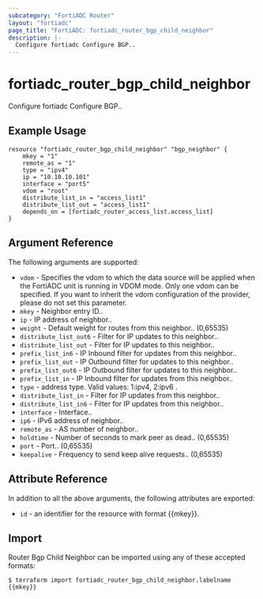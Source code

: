```yaml
---
subcategory: "FortiADC Router"
layout: "fortiadc"
page_title: "FortiADC: fortiadc_router_bgp_child_neighbor"
description: |-
  Configure fortiadc Configure BGP..
---
```


# fortiadc_router_bgp_child_neighbor
Configure fortiadc Configure BGP..

## Example Usage
```hcl
resource "fortiadc_router_bgp_child_neighbor" "bgp_neighbor" {
	mkey = "1"
	remote_as = "1"
	type = "ipv4"
	ip = "10.10.10.101"
	interface = "port5"
	vdom = "root"
	distribute_list_in = "access_list1"
	distribute_list_out = "access_list1"
	depends_on = [fortiadc_router_access_list.access_list]
}

```

## Argument Reference

The following arguments are supported:

* `vdom` - Specifies the vdom to which the data source will be applied when the FortiADC unit is running in VDOM mode. Only one vdom can be specified. If you want to inherit the vdom configuration of the provider, please do not set this parameter.
* `mkey` - Neighbor entry ID..
* `ip` - IP address of neighbor.. 
* `weight` - Default weight for routes from this neighbor.. (0,65535)
* `distribute_list_out6` - Filter for IP updates to this neighbor.. 
* `distribute_list_out` - Filter for IP updates to this neighbor.. 
* `prefix_list_in6` - IP Inbound filter for updates from this neighbor.. 
* `prefix_list_out` - IP Outbound filter for updates to this neighbor.. 
* `prefix_list_out6` - IP Outbound filter for updates to this neighbor.. 
* `prefix_list_in` - IP Inbound filter for updates from this neighbor.. 
* `type` - address type. Valid values: 1:ipv4, 2:ipv6 .
* `distribute_list_in` - Filter for IP updates from this neighbor.. 
* `distribute_list_in6` - Filter for IP updates from this neighbor.. 
* `interface` - Interface.. 
* `ip6` - IPv6 address of neighbor.. 
* `remote_as` - AS number of neighbor.. 
* `holdtime` - Number of seconds to mark peer as dead.. (0,65535)
* `port` - Port.. (0,65535)
* `keepalive` - Frequency to send keep alive requests.. (0,65535)

## Attribute Reference

In addition to all the above arguments, the following attributes are exported:
* `id` - an identifier for the resource with format {{mkey}}.

## Import
 Router Bgp Child Neighbor can be imported using any of these accepted formats:
```
$ terraform import fortiadc_router_bgp_child_neighbor.labelname {{mkey}}
```
